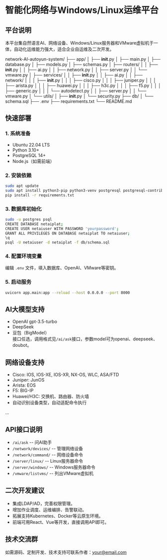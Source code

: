 # 智能化网络与Windows/Linux运维平台



## 平台说明

本平台集自然语言AI、网络设备、Windows/Linux服务器和VMware虚拟机于一体，自动化运维能力强大，适合企业自运维及二次开发。

network-AI-autoyun-system/
├── app/
│   ├── __init__.py
│   ├── main.py
│   ├── database.py
│   ├── models.py
│   ├── schemas.py
│   ├── routers/
│   │   ├── __init__.py
│   │   ├── ai.py
│   │   ├── network.py
│   │   ├── server.py
│   │   └── vmware.py
│   ├── services/
│   │   ├── __init__.py
│   │   ├── ai.py
│   │   ├── network/
│   │   │   ├── __init__.py
│   │   │   ├── cisco.py
│   │   │   ├── juniper.py
│   │   │   ├── arista.py
│   │   │   ├── huawei.py
│   │   │   ├── h3c.py
│   │   │   ├── f5.py
│   │   │   ├── generic.py
│   │   │   └── autodetect.py
│   │   ├── server.py
│   │   └── vmware.py
│   └── utils/
│       ├── __init__.py
│       └── security.py
├── db/
│   └── schema.sql
├── .env
├── requirements.txt
└── README.md


## 快速部署

### 1. 系统准备

- Ubuntu 22.04 LTS
- Python 3.10+
- PostgreSQL 14+
- Node.js（如需前端）

### 2. 安装依赖

```bash
sudo apt update
sudo apt install python3-pip python3-venv postgresql postgresql-contrib git
pip install -r requirements.txt
```

### 3. 数据库初始化

```bash
sudo -u postgres psql
CREATE DATABASE netaiplat;
CREATE USER netaiuser WITH PASSWORD 'yourpassword';
GRANT ALL PRIVILEGES ON DATABASE netaiplat TO netaiuser;
\q
psql -U netaiuser -d netaiplat -f db/schema.sql
```

### 4. 配置环境变量

编辑 `.env` 文件，填入数据库、OpenAI、VMware等密钥。

### 5. 启动服务

```bash
uvicorn app.main:app --reload --host 0.0.0.0 --port 8000
```

## AI大模型支持
- OpenAI gpt-3.5-turbo
- DeepSeek
- 豆包（BigModel）  
接口任选，调用格式见`/ai/ask`接口，参数model可为openai、deepseek、doubot。

## 网络设备支持
- Cisco: IOS, IOS-XE, IOS-XR, NX-OS, WLC, ASA/FTD
- Juniper: JunOS
- Arista: EOS
- F5: BIG-IP
- Huawei/H3C: 交换机、路由器、防火墙
- 自动识别设备类型，自动适配命令执行

...

## API接口说明

- `/ai/ask`      -- 问AI助手
- `/network/devices/` -- 管理网络设备
- `/network/command/` -- 网络设备命令
- `/server/linux/`    -- Linux服务器命令
- `/server/windows/`  -- Windows服务器命令
- `/vmware/listvms/`  -- 列出VMware虚拟机

## 二次开发建议

- 集成LDAP/AD，完善权限管理。
- 增加作业调度、运维编排、告警联动。
- 拓展支持Kubernetes、Docker等云原生环境。
- 前端可用React、Vue等开发，直接调用API即可。

## 技术交流群

如需源码、定制开发、技术支持可联系作者：your@email.com

